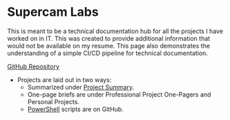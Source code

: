 # Supercam Labs

This is meant to be a technical documentation hub for all the projects I have worked on in IT.  This was created to provide additional information that would not be available on my resume.  This page also demonstrates the understanding of a simple CI/CD pipeline for technical documentation.

[GitHub Repository](http://github.com/supercam/greybox "GitHub Repository")

- Projects are laid out in two ways:
	* Summarized under [Project Summary](https://supercam.github.io/greybox/projects/ "Project Summary").
	* One-page briefs are under Professional Project One-Pagers and Personal Projects.
	* [PowerShell](https://github.com/supercam/greybox/tree/main/homelab_platform/powershell/operations_Prod "PowerShell") scripts are on GitHub.
